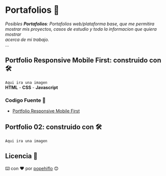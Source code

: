 # Portafolios 🚀
_Posibles **Portafolios**: Portafolios web/plataforma base, que me permitira  
mostrar mis proyectos, casos de estudio y toda la informacion que quiera mostrar  
acerca de mi trabajo._  
...   

## Portfolio Responsive Mobile First: construido con 🛠️
`Aqui ira una imagen`  
**HTML** - **CSS** - **Javascript**
### Codigo Fuente 📁
* [Portfolio Responsive Mobile First](portfolio-responsive-mobilefirst)

## Portfolio 02: construido con 🛠️
`Aqui ira una imagen` 
   
    



## Licencia 📄     
         
⌨️ con ❤️ por [popehiflo](https://github.com/popehiflo) 😊